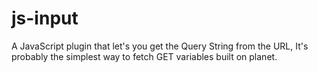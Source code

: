 # js-input
A JavaScript plugin that let's you get the Query String from the URL, It's probably the simplest way to fetch GET variables built on planet.
